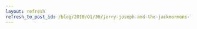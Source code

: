 ```yaml
---
layout: refresh
refresh_to_post_id: /blog/2010/01/30/jerry-joseph-and-the-jackmormons-live-at-blue-nile-upstairs-on-2010-01-23-january-23-2010/index
---
```

